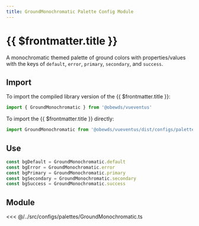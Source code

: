 ```yaml
---
title: GroundMonochromatic Palette Config Module
---
```


<script setup>
    import DocsPackageVersion from '../../../src/views/compos/DocsPackageVersion.vue'
</script>





# {{ $frontmatter.title }}

A monochromatic themed palette of ground colors with properties/values with the keys of `default`, `error`, `primary`, `secondary`, and `success`.






<!-- TODO: remove example import xxxxx from @obewds/vueventus/dist/... -->
## Import

To import the compiled library version of the {{ $frontmatter.title }}:

```javascript
import { GroundMonochromatic } from '@obewds/vueventus'
```

To import the {{ $frontmatter.title }} directly:

```javascript
import GroundMonochromatic from '@obewds/vueventus/dist/configs/palettes/GroundMonochromatic.js'
```






## Use

```javascript
const bgDefault = GroundMonochromatic.default
const bgError = GroundMonochromatic.error
const bgPrimary = GroundMonochromatic.primary
const bgSecondary = GroundMonochromatic.secondary
const bgSuccess = GroundMonochromatic.success
```






## Module

<<< @/../src/configs/palettes/GroundMonochromatic.ts






<DocsPackageVersion/>


